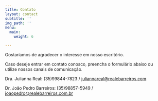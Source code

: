 ```yaml
---
title: Contato
layout: contact
subtitle: ''
img_path: ''
menu:
  main:
    weight: 6

---
```

Gostaríamos de agradecer o interesse em nosso escritório. 

Caso deseje entrar em contato conosco, preencha o formulário abaixo ou utilize nossos canais de comunicação.

Dra. Julianna Real: (35)99844-7823 / juliannareal@realebarreiros.com

Dr. João Pedro Barreiros: (35)98857-5949 / joaopedro@realebarreiros.com.br